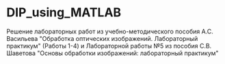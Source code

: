 # DIP_using_MATLAB
Решение лабораторных работ из учебно-методического пособия А.С. Васильева "Обработка оптических изображений. Лабораторный практикум" (Работы 1-4) и Лабораторной работы №5 из пособия С.В. Шаветова "Основы обработки изображений: лабораторный практикум"
